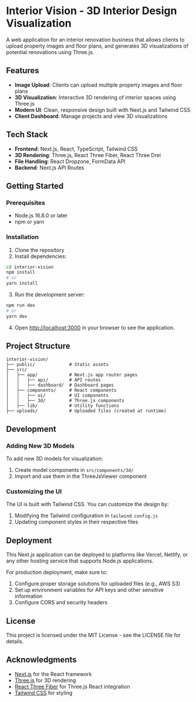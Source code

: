 # Interior Vision - 3D Interior Design Visualization

A web application for an interior renovation business that allows clients to upload property images and floor plans, and generates 3D visualizations of potential renovations using Three.js.

## Features

- **Image Upload**: Clients can upload multiple property images and floor plans
- **3D Visualization**: Interactive 3D rendering of interior spaces using Three.js
- **Modern UI**: Clean, responsive design built with Next.js and Tailwind CSS
- **Client Dashboard**: Manage projects and view 3D visualizations

## Tech Stack

- **Frontend**: Next.js, React, TypeScript, Tailwind CSS
- **3D Rendering**: Three.js, React Three Fiber, React Three Drei
- **File Handling**: React Dropzone, FormData API
- **Backend**: Next.js API Routes

## Getting Started

### Prerequisites

- Node.js 16.8.0 or later
- npm or yarn

### Installation

1. Clone the repository
2. Install dependencies:

```bash
cd interior-vision
npm install
# or
yarn install
```

3. Run the development server:

```bash
npm run dev
# or
yarn dev
```

4. Open [http://localhost:3000](http://localhost:3000) in your browser to see the application.

## Project Structure

```
interior-vision/
├── public/             # Static assets
├── src/
│   ├── app/            # Next.js app router pages
│   │   ├── api/        # API routes
│   │   ├── dashboard/  # Dashboard pages
│   ├── components/     # React components
│   │   ├── ui/         # UI components
│   │   ├── 3d/         # Three.js components
│   ├── lib/            # Utility functions
├── uploads/            # Uploaded files (created at runtime)
```

## Development

### Adding New 3D Models

To add new 3D models for visualization:

1. Create model components in `src/components/3d/`
2. Import and use them in the ThreeJsViewer component

### Customizing the UI

The UI is built with Tailwind CSS. You can customize the design by:

1. Modifying the Tailwind configuration in `tailwind.config.js`
2. Updating component styles in their respective files

## Deployment

This Next.js application can be deployed to platforms like Vercel, Netlify, or any other hosting service that supports Node.js applications.

For production deployment, make sure to:

1. Configure proper storage solutions for uploaded files (e.g., AWS S3)
2. Set up environment variables for API keys and other sensitive information
3. Configure CORS and security headers

## License

This project is licensed under the MIT License - see the LICENSE file for details.

## Acknowledgments

- [Next.js](https://nextjs.org/) for the React framework
- [Three.js](https://threejs.org/) for 3D rendering
- [React Three Fiber](https://docs.pmnd.rs/react-three-fiber) for Three.js React integration
- [Tailwind CSS](https://tailwindcss.com/) for styling
